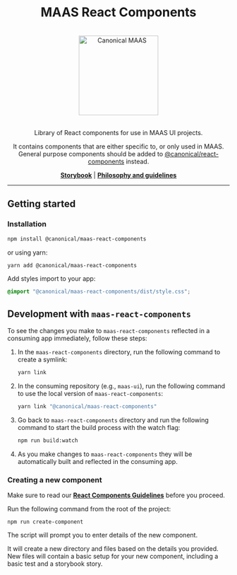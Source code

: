 <div align="center">

# MAAS React Components

<br />
<img src="https://assets.ubuntu.com/v1/142ae045-Canonical%20MAAS.png" alt="Canonical MAAS" width="180" />

<br />
<br />

Library of React components for use in MAAS UI projects.

It contains components that are either specific to, or only used in MAAS. <br /> General purpose components should be added to
[@canonical/react-components](https://github.com/canonical/react-components) instead.

 **[Storybook](https://canonical.github.io/maas-react-components/)** | **[Philosophy and guidelines](GUIDELINES.md)**

<hr />

</div>

## Getting started

### Installation

```bash
npm install @canonical/maas-react-components
```

or using yarn:
  
```bash
yarn add @canonical/maas-react-components
```

Add styles import to your app:

```css
@import "@canonical/maas-react-components/dist/style.css";
```

## Development with `maas-react-components`

To see the changes you make to `maas-react-components` reflected in a consuming app immediately, follow these steps:

1. In the `maas-react-components` directory, run the following command to create a symlink:

   ```bash
   yarn link
   ```

2. In the consuming repository (e.g., `maas-ui`), run the following command to use the local version of `maas-react-components`:

   ```bash
   yarn link "@canonical/maas-react-components"
   ```

3. Go back to `maas-react-components` directory and run the following command to start the build process with the watch flag:

   ```bash
   npm run build:watch
   ```

4. As you make changes to `maas-react-components` they will be automatically built and reflected in the consuming app.

### Creating a new component

Make sure to read our **[React Components Guidelines](GUIDELINES.md)** before you proceed.

Run the following command from the root of the project:

`npm run create-component`

The script will prompt you to enter details of the new component.

It will create a new directory and files based on the details you provided. New files will contain a basic setup for your new component, including a basic test and a storybook story.

